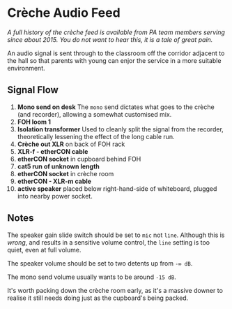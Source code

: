 # Crèche Audio Feed

*A full history of the crèche feed is available from PA team members serving since about 2015. You do not want to hear this, it is a tale of great pain.*

An audio signal is sent through to the classroom off the corridor adjacent to the hall so that parents with young can enjor the service in a more suitable environment.

## Signal Flow

1. **Mono send on desk** The `mono` send dictates what goes to the crèche (and recorder), allowing a somewhat customised mix.
2. **FOH loom 1**
3. **Isolation transformer** Used to cleanly split the signal from the recorder, theoretically lessening the effect of the long cable run.
4. **Crèche out XLR** on back of FOH rack
5. **XLR-f - etherCON cable**
6. **etherCON socket** in cupboard behind FOH
7. **cat5 run of unknown length**
8. **etherCON socket** in crèche room
9. **etherCON - XLR-m cable**
10. **active speaker** placed below right-hand-side of whiteboard, plugged into nearby power socket.

## Notes

The speaker gain slide switch should be set to `mic` not `line`. Although this is *wrong*, and results in a sensitive volume control, the `line` setting is too quiet, even at full volume.

The speaker volume should be set to two detents up from `-∞ dB`.

The mono send volume usually wants to be around `-15 dB`.

It's worth packing down the crèche room early, as it's a massive downer to realise it still needs doing just as the cupboard's being packed.
